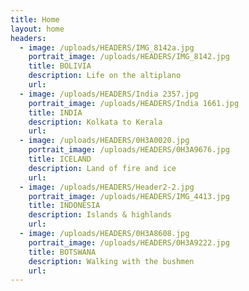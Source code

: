 ```yaml
---
title: Home
layout: home
headers:
  - image: /uploads/HEADERS/IMG_8142a.jpg
    portrait_image: /uploads/HEADERS/IMG_8142.jpg
    title: BOLIVIA
    description: Life on the altiplano
    url:
  - image: /uploads/HEADERS/India 2357.jpg
    portrait_image: /uploads/HEADERS/India 1661.jpg
    title: INDIA
    description: Kolkata to Kerala
    url:
  - image: /uploads/HEADERS/0H3A0020.jpg
    portrait_image: /uploads/HEADERS/0H3A9676.jpg
    title: ICELAND
    description: Land of fire and ice
    url:
  - image: /uploads/HEADERS/Header2-2.jpg
    portrait_image: /uploads/HEADERS/IMG_4413.jpg
    title: INDONESIA
    description: Islands & highlands
    url:
  - image: /uploads/HEADERS/0H3A8608.jpg
    portrait_image: /uploads/HEADERS/0H3A9222.jpg
    title: BOTSWANA
    description: Walking with the bushmen
    url:
---
```



